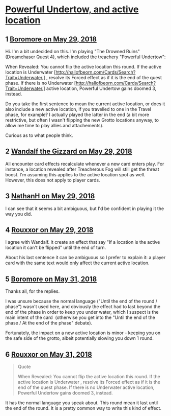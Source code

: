 # [Powerful Undertow, and active location](https://community.fantasyflightgames.com/topic/276830-powerful-undertow-and-active-location/)

## 1 [Boromore on May 29, 2018](https://community.fantasyflightgames.com/topic/276830-powerful-undertow-and-active-location/?do=findComment&comment=3352700)

Hi. I'm a bit undecided on this. I'm playing "The Drowned Ruins" (Dreamchaser Quest 4), which included the treachery "Powerful Undertow":

When Revealed: You cannot flip the active location this round. If the active location is Underwater [http://hallofbeorn.com/Cards/Search?Trait=Underwater.] , resolve its Forced effect as if it is the end of the quest phase. If there is no Underwater [http://hallofbeorn.com/Cards/Search?Trait=Underwater.] active location, Powerful Undertow gains doomed 3, instead.
 

Do you take the first sentence to mean the current active location, or does it also include a new active location, if you travelled to one in the Travel phase, for example? I actually played the latter in the end (a bit more restrictive, but often I wasn't flipping the new Grotto locations anyway, to allow me time to play allies and attachements).

Curious as to what people think.

## 2 [Wandalf the Gizzard on May 29, 2018](https://community.fantasyflightgames.com/topic/276830-powerful-undertow-and-active-location/?do=findComment&comment=3352781)

All encounter card effects recalculate whenever a new card enters play. For instance, a location revealed after Treacherous Fog will still get the threat boost. I'm assuming this applies to the active location spot as well. However, this does not apply to player cards.

## 3 [NathanH on May 29, 2018](https://community.fantasyflightgames.com/topic/276830-powerful-undertow-and-active-location/?do=findComment&comment=3353272)

I can see that it seems a bit ambiguous, but I'd be confident in playing it the way you did.

## 4 [Rouxxor on May 29, 2018](https://community.fantasyflightgames.com/topic/276830-powerful-undertow-and-active-location/?do=findComment&comment=3353324)

I agree with Wandalf. It create an effect that say "If a location is the active location it can't be flipped" until the end of turn.

About his last sentence it can be ambiguous so I prefer to explain it: a player card with the same text would only affect the current active location.

## 5 [Boromore on May 31, 2018](https://community.fantasyflightgames.com/topic/276830-powerful-undertow-and-active-location/?do=findComment&comment=3355309)

Thanks all, for the replies.

I was unsure because the normal language ("Until the end of the round / phase") wasn't used here, and obviously the effect had to last beyond the end of the phase in order to keep you under water, which I suspect is the main intent of the card  (otherwise you get into the "Until the end of the phase / At the end of the phase" debate).

Fortunately, the impact on a new active location is minor - keeping you on the safe side of the grotto, albeit potentially slowing you down 1 round.

## 6 [Rouxxor on May 31, 2018](https://community.fantasyflightgames.com/topic/276830-powerful-undertow-and-active-location/?do=findComment&comment=3355322)

> Quote
> 
> When Revealed: You cannot flip the active location this round. If the active location is Underwater , resolve its Forced effect as if it is the end of the quest phase. If there is no Underwater active location, Powerful Undertow gains doomed 3, instead.

It has the normal language you speak about. This round mean it last until the end of the round. It is a pretty common way to write this kind of effect.

